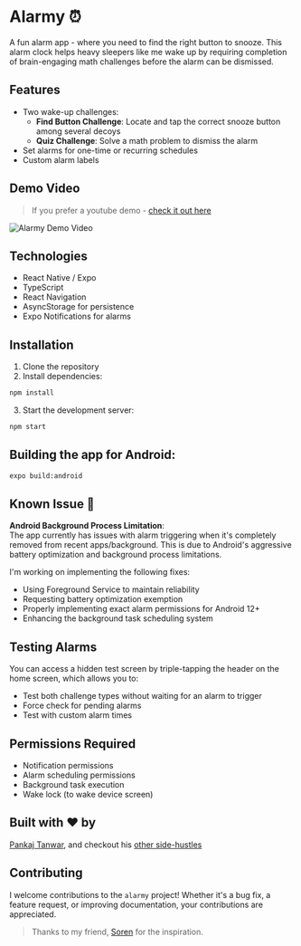 # Alarmy ⏰

A fun alarm app - where you need to find the right button to snooze. This alarm clock helps heavy sleepers like me wake up by requiring completion of brain-engaging math challenges before the alarm can be dismissed.

## Features

- Two wake-up challenges:
  - **Find Button Challenge**: Locate and tap the correct snooze button among several decoys
  - **Quiz Challenge**: Solve a math problem to dismiss the alarm
- Set alarms for one-time or recurring schedules
- Custom alarm labels

## Demo Video

> If you prefer a youtube demo - [check it out here](https://youtube.com/shorts/lOMVoYt6W-4)

![Alarmy Demo Video](./assets/alarmy-demo.gif)

## Technologies

- React Native / Expo
- TypeScript
- React Navigation
- AsyncStorage for persistence
- Expo Notifications for alarms

## Installation

1. Clone the repository
2. Install dependencies:

```bash
npm install
```

3. Start the development server:

```bash
npm start
```

## Building the app for Android:
```bash
expo build:android   
```

## Known Issue 🚨

**Android Background Process Limitation**:  
The app currently has issues with alarm triggering when it's completely removed from recent apps/background. This is due to Android's aggressive battery optimization and background process limitations. 

I'm working on implementing the following fixes:

- Using Foreground Service to maintain reliability
- Requesting battery optimization exemption
- Properly implementing exact alarm permissions for Android 12+
- Enhancing the background task scheduling system

## Testing Alarms

You can access a hidden test screen by triple-tapping the header on the home screen, which allows you to:

- Test both challenge types without waiting for an alarm to trigger
- Force check for pending alarms
- Test with custom alarm times

## Permissions Required

- Notification permissions
- Alarm scheduling permissions
- Background task execution
- Wake lock (to wake device screen)

## Built with ❤️ by

[Pankaj Tanwar](https://twitter.com/the2ndfloorguy), and checkout his [other side-hustles](https://pankajtanwar.in/side-hustles)

## Contributing

I welcome contributions to the `alarmy` project! Whether it's a bug fix, a feature request, or improving documentation, your contributions are appreciated.

> Thanks to my friend, [Soren](https://x.com/soren_iverson/status/1832057675129163870) for the inspiration.